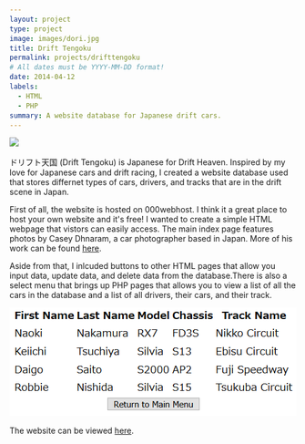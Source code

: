 ```yaml
---
layout: project
type: project
image: images/dori.jpg
title: Drift Tengoku
permalink: projects/drifttengoku
# All dates must be YYYY-MM-DD format!
date: 2014-04-12
labels:
  - HTML
  - PHP
summary: A website database for Japanese drift cars.
---
```


<img class="ui image" src="{{ site.baseurl }}/images/cotton-header.png">

ドリフト天国 (Drift Tengoku) is Japanese for Drift Heaven. Inspired by my love for Japanese cars and drift racing, I created a website database used that stores differnet types of cars, drivers, and tracks that are in the drift scene in Japan. 

First of all, the website is hosted on 000webhost. I think it a great place to host your own website and it's free! I wanted to create a simple HTML webpage that vistors can easily access. The main index page features photos by Casey Dhnaram, a car photographer based in Japan. More of his work can be found <a href="https://shirtstuckedin.com/">here</a>. 

Aside from that, I inlcuded buttons to other HTML pages that allow you input data, update data, and delete data from the database.There is also a select menu that brings up PHP pages that allows you to view a list of all the cars in the database and a list of all drivers, their cars, and their track. 

<img class="ui image" src="../images/database.png">

The website can be viewed <a href="https://doritengoku.000webhostapp.com/index.html/">here</a>. 



